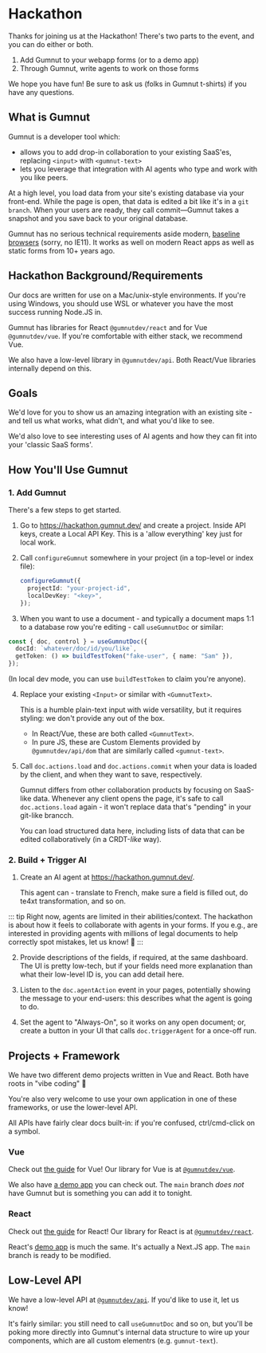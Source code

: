 # Hackathon

Thanks for joining us at the Hackathon!
There's two parts to the event, and you can do either or both.

1. Add Gumnut to your webapp forms (or to a demo app)
2. Through Gumnut, write agents to work on those forms

We hope you have fun!
Be sure to ask us (folks in Gumnut t-shirts) if you have any questions.

## What is Gumnut

Gumnut is a developer tool which:

- allows you to add drop-in collaboration to your existing SaaS'es, replacing `<input>` with `<gumnut-text>`
- lets you leverage that integration with AI agents who type and work with you like peers.

At a high level, you load data from your site's existing database via your front-end.
While the page is open, that data is edited a bit like it's in a `git branch`.
When your users are ready, they call commit—Gumnut takes a snapshot and you save back to your original database.

Gumnut has no serious technical requirements aside modern, [baseline browsers](https://developer.mozilla.org/en-US/docs/Glossary/Baseline/Compatibility) (sorry, no IE11).
It works as well on modern React apps as well as static forms from 10+ years ago.

## Hackathon Background/Requirements

Our docs are written for use on a Mac/unix-style environments.
If you're using Windows, you should use WSL or whatever you have the most success running Node.JS in.

Gumnut has libraries for React `@gumnutdev/react` and for Vue `@gumnutdev/vue`.
If you're comfortable with either stack, we recommend Vue.

We also have a low-level library in `@gumnutdev/api`.
Both React/Vue libraries internally depend on this.

## Goals

We'd love for you to show us an amazing integration with an existing site - and tell us what works, what didn't, and what you'd like to see.

We'd also love to see interesting uses of AI agents and how they can fit into your 'classic SaaS forms'.

## How You'll Use Gumnut

### 1. Add Gumnut

There's a few steps to get started.

1. Go to https://hackathon.gumnut.dev/ and create a project.
   Inside API keys, create a Local API Key.
   This is a 'allow everything' key just for local work.

2. Call `configureGumnut` somewhere in your project (in a top-level or index file):

   ```ts
   configureGumnut({
     projectId: "your-project-id",
     localDevKey: "<key>",
   });
   ```

3. When you want to use a document - and typically a document maps 1:1 to a database row you're editing - call `useGumnutDoc` or similar:

```ts
const { doc, control } = useGumnutDoc({
  docId: `whatever/doc/id/you/like`,
  getToken: () => buildTestToken("fake-user", { name: "Sam" }),
});
```

(In local dev mode, you can use `buildTestToken` to claim you're anyone).

4. Replace your existing `<Input>` or similar with `<GumnutText>`.

   This is a humble plain-text input with wide versatility, but it requires styling: we don't provide any out of the box.

   - In React/Vue, these are both called `<GumnutText>`.
   - In pure JS, these are Custom Elements provided by `@gumnutdev/api/dom` that are similarly called `<gumnut-text>`.

5. Call `doc.actions.load` and `doc.actions.commit` when your data is loaded by the client, and when they want to save, respectively.

   Gumnut differs from other collaboration products by focusing on SaaS-like data.
   Whenever any client opens the page, it's safe to call `doc.actions.load` again - it won't replace data that's "pending" in your git-like brancch.

   You can load structured data here, including lists of data that can be edited collaboratively (in a CRDT-_like_ way).

### 2. Build + Trigger AI

1. Create an AI agent at https://hackathon.gumnut.dev/.

   This agent can - translate to French, make sure a field is filled out, do te4xt transformation, and so on.

::: tip
Right now, agents are limited in their abilities/context.
The hackathon is about how it feels to collaborate with agents in your forms.
If you e.g., are interested in providing agents with millions of legal documents to help correctly spot mistakes, let us know! 👀
:::

2. Provide descriptions of the fields, if required, at the same dashboard.
   The UI is pretty low-tech, but if your fields need more explanation than what their low-level ID is, you can add detail here.

3. Listen to the `doc.agentAction` event in your pages, potentially showing the message to your end-users: this describes what the agent is going to do.

4. Set the agent to "Always-On", so it works on any open document; or, create a button in your UI that calls `doc.triggerAgent` for a once-off run.

## Projects + Framework

We have two different demo projects written in Vue and React.
Both have roots in "vibe coding" 🤖

You're also very welcome to use your own application in one of these frameworks, or use the lower-level API.

All APIs have fairly clear docs built-in: if you're confused, ctrl/cmd-click on a symbol.

### Vue

Check out [the guide](../components/vue) for Vue!
Our library for Vue is at [`@gumnutdev/vue`](http://npmjs.com/package/@gumnutdev/vue).

We also have [a demo app](https://github.com/gumnutdev/vue-demo) you can check out.
The `main` branch _does not_ have Gumnut but is something you can add it to tonight.

### React

Check out [the guide](../components/react) for React!
Our library for React is at [`@gumnutdev/react`](http://npmjs.com/package/@gumnutdev/react).

React's [demo app](https://github.com/gumnutdev/quick-notes) is much the same.
It's actually a Next.JS app.
The `main` branch is ready to be modified.

## Low-Level API

We have a low-level API at [`@gumnutdev/api`](http://npmjs.com/package/@gumnutdev/api).
If you'd like to use it, let us know!

It's fairly similar: you still need to call `useGumnutDoc` and so on, but you'll be poking more directly into Gumnut's internal data structure to wire up your components, which are all custom elementrs (e.g. `gumnut-text`).
